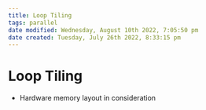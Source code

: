 ```yaml
---
title: Loop Tiling
tags: parallel
date modified: Wednesday, August 10th 2022, 7:05:50 pm
date created: Tuesday, July 26th 2022, 8:33:15 pm
---
```


# Loop Tiling
- Hardware memory layout in consideration

